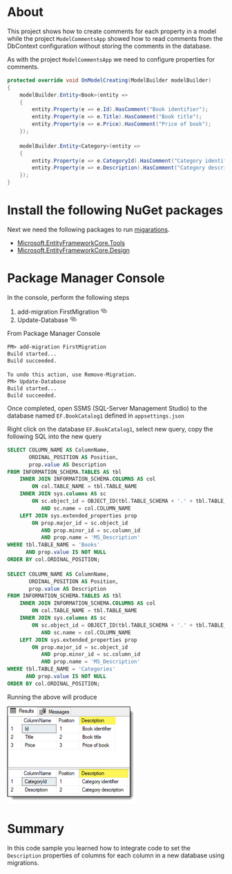 ﻿# About

This project shows how to create comments for each property in a model while the project `ModelCommentsApp` showed how to read comments from the DbContext configuration without storing the comments in the database.

As with the project `ModelCommentsApp` we need to configure properties for comments.

```csharp
protected override void OnModelCreating(ModelBuilder modelBuilder)
{
    modelBuilder.Entity<Book>(entity =>
    {
        entity.Property(e => e.Id).HasComment("Book identifier");
        entity.Property(e => e.Title).HasComment("Book title");
        entity.Property(e => e.Price).HasComment("Price of book");
    });

    modelBuilder.Entity<Category>(entity =>
    {
        entity.Property(e => e.CategoryId).HasComment("Category identifier");
        entity.Property(e => e.Description).HasComment("Category description");
    });
}
```

# Install the following NuGet packages

Next we need the following packages to run [migarations](https://docs.microsoft.com/en-us/ef/core/managing-schemas/migrations/?tabs=dotnet-core-cli).

- [Microsoft.EntityFrameworkCore.Tools](https://www.nuget.org/packages/Microsoft.EntityFrameworkCore.Tools/6.0.8?_src=template)
- [Microsoft.EntityFrameworkCore.Design](https://www.nuget.org/packages/Microsoft.EntityFrameworkCore.Design/7.0.0-preview.7.22376.2)

# Package Manager Console

In the console, perform the following steps

1. add-migration FirstMigration [![](assets/Link_16x.png)](https://docs.microsoft.com/en-us/ef/core/cli/powershell#add-migration)
1. Update-Database [![](assets/Link_16x.png)](https://docs.microsoft.com/en-us/ef/core/cli/powershell#update-database)

From Package Manager Console

```
PM> add-migration FirstMigration
Build started...
Build succeeded.

To undo this action, use Remove-Migration.
PM> Update-Database
Build started...
Build succeeded.
```

Once completed, open SSMS (SQL-Server Management Studio) to the database named `EF.BookCatalog1` defined in `appsettings.json`

Right click on the database `EF.BookCatalog1`, select new query, copy the following SQL into the new query


```sql
SELECT COLUMN_NAME AS ColumnName,
       ORDINAL_POSITION AS Position,
       prop.value AS Description
FROM INFORMATION_SCHEMA.TABLES AS tbl
    INNER JOIN INFORMATION_SCHEMA.COLUMNS AS col
        ON col.TABLE_NAME = tbl.TABLE_NAME
    INNER JOIN sys.columns AS sc
        ON sc.object_id = OBJECT_ID(tbl.TABLE_SCHEMA + '.' + tbl.TABLE_NAME)
           AND sc.name = col.COLUMN_NAME
    LEFT JOIN sys.extended_properties prop
        ON prop.major_id = sc.object_id
           AND prop.minor_id = sc.column_id
           AND prop.name = 'MS_Description'
WHERE tbl.TABLE_NAME = 'Books'
      AND prop.value IS NOT NULL
ORDER BY col.ORDINAL_POSITION;

SELECT COLUMN_NAME AS ColumnName,
       ORDINAL_POSITION AS Position,
       prop.value AS Description
FROM INFORMATION_SCHEMA.TABLES AS tbl
    INNER JOIN INFORMATION_SCHEMA.COLUMNS AS col
        ON col.TABLE_NAME = tbl.TABLE_NAME
    INNER JOIN sys.columns AS sc
        ON sc.object_id = OBJECT_ID(tbl.TABLE_SCHEMA + '.' + tbl.TABLE_NAME)
           AND sc.name = col.COLUMN_NAME
    LEFT JOIN sys.extended_properties prop
        ON prop.major_id = sc.object_id
           AND prop.minor_id = sc.column_id
           AND prop.name = 'MS_Description'
WHERE tbl.TABLE_NAME = 'Categories'
      AND prop.value IS NOT NULL
ORDER BY col.ORDINAL_POSITION;
```

Running the above will produce

![Sql Descriptions](assets/sql_descriptions.png)

# Summary

In this code sample you learned how to integrate code to set the `Description` properties of columns for each column in a new database using migrations.

